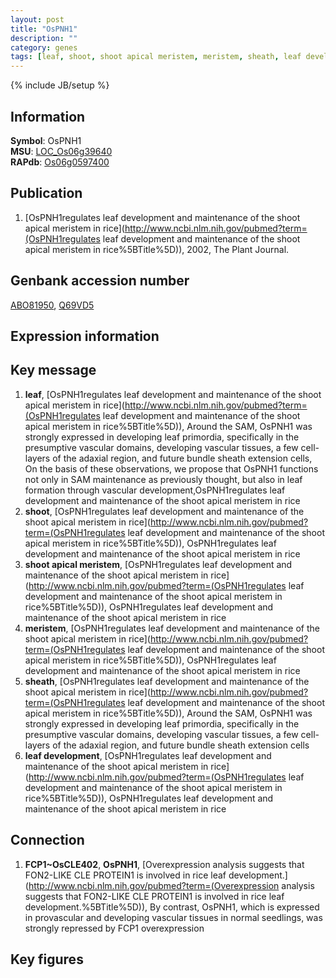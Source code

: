 ```yaml
---
layout: post
title: "OsPNH1"
description: ""
category: genes
tags: [leaf, shoot, shoot apical meristem, meristem, sheath, leaf development, Gene]
---
```

{% include JB/setup %}

## Information
__Symbol__: OsPNH1  
__MSU__: [LOC_Os06g39640](http://rice.plantbiology.msu.edu/cgi-bin/ORF_infopage.cgi?orf=LOC_Os06g39640)  
__RAPdb__: [Os06g0597400](http://rapdb.dna.affrc.go.jp/viewer/gbrowse_details/irgsp1?name=Os06g0597400)  

## Publication
1. [OsPNH1regulates leaf development and maintenance of the shoot apical meristem in rice](http://www.ncbi.nlm.nih.gov/pubmed?term=(OsPNH1regulates leaf development and maintenance of the shoot apical meristem in rice%5BTitle%5D)), 2002, The Plant Journal.

## Genbank accession number
[ABO81950](http://www.ncbi.nlm.nih.gov/nuccore/ABO81950), [Q69VD5](http://www.ncbi.nlm.nih.gov/nuccore/Q69VD5)

## Expression information

## Key message
1. __leaf__, [OsPNH1regulates leaf development and maintenance of the shoot apical meristem in rice](http://www.ncbi.nlm.nih.gov/pubmed?term=(OsPNH1regulates leaf development and maintenance of the shoot apical meristem in rice%5BTitle%5D)),  Around the SAM, OsPNH1 was strongly expressed in developing leaf primordia, specifically in the presumptive vascular domains, developing vascular tissues, a few cell-layers of the adaxial region, and future bundle sheath extension cells, On the basis of these observations, we propose that OsPNH1 functions not only in SAM maintenance as previously thought, but also in leaf formation through vascular development,OsPNH1regulates leaf development and maintenance of the shoot apical meristem in rice
2. __shoot__, [OsPNH1regulates leaf development and maintenance of the shoot apical meristem in rice](http://www.ncbi.nlm.nih.gov/pubmed?term=(OsPNH1regulates leaf development and maintenance of the shoot apical meristem in rice%5BTitle%5D)), OsPNH1regulates leaf development and maintenance of the shoot apical meristem in rice
3. __shoot apical meristem__, [OsPNH1regulates leaf development and maintenance of the shoot apical meristem in rice](http://www.ncbi.nlm.nih.gov/pubmed?term=(OsPNH1regulates leaf development and maintenance of the shoot apical meristem in rice%5BTitle%5D)), OsPNH1regulates leaf development and maintenance of the shoot apical meristem in rice
4. __meristem__, [OsPNH1regulates leaf development and maintenance of the shoot apical meristem in rice](http://www.ncbi.nlm.nih.gov/pubmed?term=(OsPNH1regulates leaf development and maintenance of the shoot apical meristem in rice%5BTitle%5D)), OsPNH1regulates leaf development and maintenance of the shoot apical meristem in rice
5. __sheath__, [OsPNH1regulates leaf development and maintenance of the shoot apical meristem in rice](http://www.ncbi.nlm.nih.gov/pubmed?term=(OsPNH1regulates leaf development and maintenance of the shoot apical meristem in rice%5BTitle%5D)),  Around the SAM, OsPNH1 was strongly expressed in developing leaf primordia, specifically in the presumptive vascular domains, developing vascular tissues, a few cell-layers of the adaxial region, and future bundle sheath extension cells
6. __leaf development__, [OsPNH1regulates leaf development and maintenance of the shoot apical meristem in rice](http://www.ncbi.nlm.nih.gov/pubmed?term=(OsPNH1regulates leaf development and maintenance of the shoot apical meristem in rice%5BTitle%5D)), OsPNH1regulates leaf development and maintenance of the shoot apical meristem in rice

## Connection
1. __FCP1~OsCLE402__, __OsPNH1__, [Overexpression analysis suggests that FON2-LIKE CLE PROTEIN1 is involved in rice leaf development.](http://www.ncbi.nlm.nih.gov/pubmed?term=(Overexpression analysis suggests that FON2-LIKE CLE PROTEIN1 is involved in rice leaf development.%5BTitle%5D)),  By contrast, OsPNH1, which is expressed in provascular and developing vascular tissues in normal seedlings, was strongly repressed by FCP1 overexpression

## Key figures


